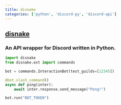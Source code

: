 ```yaml
---
title: disnake
categories: ['python', 'discord-py', 'discord-api']
---
```

## [disnake](https://github.com/DisnakeDev/disnake)

### An API wrapper for Discord written in Python.


``` py
import disnake
from disnake.ext import commands

bot = commands.InteractionBot(test_guilds=[12345])

@bot.slash_command()
async def ping(inter):
    await inter.response.send_message("Pong!")

bot.run("BOT_TOKEN")
```
